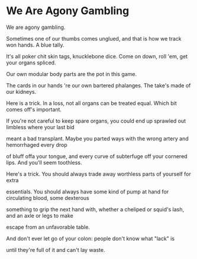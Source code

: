# We Are Agony Gambling

We are agony gambling.

Sometimes one of our thumbs comes
unglued, and that is how we
track won hands. A blue tally.

It's all poker chit skin tags,
knucklebone dice. Come on down, 
roll 'em, get your organs spliced.

Our own modular body
parts are the pot in this game.

The cards in our hands 
're our own bartered phalanges.
The take's made of our kidneys.

Here is a trick. In a loss,
not all organs can be treated equal.
Which bit comes off's important.

If you're not careful
to keep spare organs, you could end up sprawled
out limbless where your last bid

meant a bad transplant. Maybe
you parted ways with the wrong artery
and hemorrhaged every drop

of bluff offa your tongue, and every curve
of subterfuge off your cornered lips.
And you'll seem toothless.

Here's a trick. You should always
trade away worthless
parts of yourself for extra

essentials. You should always
have some kind of pump at hand
for circulating blood, some dexterous

something to grip the next hand with, whether
a cheliped or squid's lash,
and an axle or legs to make

escape from an unfavorable table.

And don't ever let
go of your colon: people
don't know what "lack" is

until they're full of it and can't lay waste.
